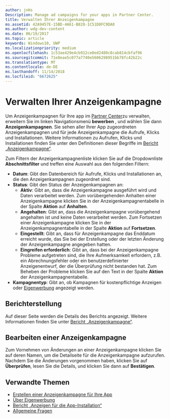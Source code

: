 ```yaml
---
author: jnHs
Description: Manage ad campaigns for your apps in Partner Center.
title: Verwalten Ihrer Anzeigenkampagne
ms.assetid: 42A9457E-15BD-4A61-B828-1C51D0FC9DA0
ms.author: wdg-dev-content
ms.date: 06/19/2017
ms.topic: article
keywords: Windows10, UWP
ms.localizationpriority: medium
ms.openlocfilehash: 1c53ae429e4cb912ce0ed2480c8cab814cbfaf96
ms.sourcegitcommit: 71e8eae5c077a7740e5606298951bb78fc42b22c
ms.translationtype: MT
ms.contentlocale: de-DE
ms.lasthandoff: 11/14/2018
ms.locfileid: "6672625"
---
```

# <a name="manage-your-ad-campaign"></a>Verwalten Ihrer Anzeigenkampagne


Um Anzeigenkampagnen für Ihre app im [Partner Center](https://partner.microsoft.com/dashboard)zu verwalten, erweitern Sie im linken Navigationsmenü **bewerben** , und wählen Sie dann **Anzeigenkampagnen**. Sie sehen aller Ihrer App zugeordneten Anzeigenkampagnen und für jede Anzeigenkampagne die Aufrufe, Klicks und Installationen. Weitere Informationen zu Aufrufen, Klicks und Installationen finden Sie unter den Definitionen dieser Begriffe im [Bericht „Anzeigenkampagne“](promote-your-app-report.md).

Zum Filtern der Anzeigenkampagnenliste klicken Sie auf die Dropdownliste **Abschnittsfilter** und treffen eine Auswahl aus den folgenden Filtern:

-   **Datum**: Gibt den Datenbereich für Aufrufe, Klicks und Installationen an, die den Anzeigenkampagnen zugeordnet sind.
-   **Status**: Gibt den Status der Anzeigenkampagnen an:
    -   **Aktiv**: Gibt an, dass die Anzeigenkampagne ausgeführt wird und Daten verarbeitet werden. Zum vorübergehenden Anhalten einer Anzeigenkampagne klicken Sie in der Anzeigenkampagnentabelle in der Spalte **Aktion** auf **Anhalten**.
    -   **Angehalten**: Gibt an, dass die Anzeigenkampagne vorübergehend angehalten ist und keine Daten verarbeitet werden. Zum Fortsetzen einer Anzeigenkampagne klicken Sie in der Anzeigenkampagnentabelle in der Spalte **Aktion** auf **Fortsetzen**.
    -   **Eingestellt**: Gibt an, dass für Anzeigenkampagne das Enddatum erreicht wurde, das Sie bei der Erstellung oder der letzten Änderung der Anzeigenkampagne angegeben hatten.
    -   **Eingreifen erforderlich**: Gibt an, dass bei der Anzeigenkampagne Probleme aufgetreten sind, die Ihre Aufmerksamkeit erfordern, z.B. ein Abrechnungsfehler oder ein benutzerdefinierter Anzeigenentwurf, der die Überprüfung nicht bestanden hat. Zum Beheben der Probleme klicken Sie auf den Text in der Spalte **Aktion** der Anzeigenkampagnentabelle.
-   **Kampagnentyp**: Gibt an, ob Kampagnen für kostenpflichtige Anzeigen oder [Eigenwerbung](about-house-ads.md) angezeigt werden.

## <a name="reporting"></a>Berichterstellung


Auf dieser Seite werden die Details des Berichts angezeigt. Weitere Informationen finden Sie unter [Bericht „Anzeigenkampagne“](promote-your-app-report.md).


## <a name="edit-an-ad-campaign"></a>Bearbeiten einer Anzeigenkampagne

Zum Vornehmen von Änderungen an einer Anzeigenkampagne klicken Sie auf deren Namen, um die Detailseite für die Anzeigenkampagne aufzurufen. Nachdem Sie die Änderungen vorgenommen haben, klicken Sie auf **Überprüfen**, lesen Sie die Details, und klicken Sie dann auf **Bestätigen**.


## <a name="related-topics"></a>Verwandte Themen


* [Erstellen einer Anzeigenkampagne für Ihre App](create-an-ad-campaign-for-your-app.md)
* [Über Eigenwerbung](about-house-ads.md)
* [Bericht „Anzeigen für die App-Installation“](app-install-ads-reports.md)
* [Allgemeine Fragen](common-questions.md)
 

 




